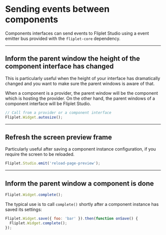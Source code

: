 # Sending events between components

Components interfaces can send events to Fliplet Studio using a event emitter bus provided with the `fliplet-core` dependency.

---

## Inform the parent window the height of the component interface has changed

This is particularly useful when the height of your interface has dramatically changed and you want to make sure the parent windows is aware of that.

When a component is a provider, the parent window will be the component which is hosting the provider. On the other hand, the parent windows of a component interface will be Fliplet Studio.

```js
// Call from a provider or a component interface
Fliplet.Widget.autosize();
```

---

## Refresh the screen preview frame

Particularly useful after saving a component instance configuration, if you require the screen to be reloaded.

```js
Fliplet.Studio.emit('reload-page-preview');
```

---

## Inform the parent window a component is done

```js
Fliplet.Widget.complete();
```

The typical use is to call `complete()` shortly after a component instance has saved its settings:

```js
Fliplet.Widget.save({ foo: 'bar' }).then(function onSave() {
  Fliplet.Widget.complete();
});
```